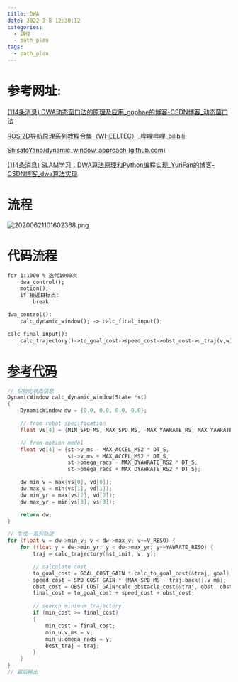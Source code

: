 ```yaml
---
title: DWA
date: 2022-3-8 12:30:12
categories:
  - 路径
  - path_plan
tags:
  - path_plan
---
```


# 参考网址:

 [(114条消息) DWA动态窗口法的原理及应用_gophae的博客-CSDN博客_动态窗口法](https://blog.csdn.net/gophae/article/details/105299926?ops_request_misc=%7B%22request%5Fid%22%3A%22164691297316780271566311%22%2C%22scm%22%3A%2220140713.130102334..%22%7D&request_id=164691297316780271566311&biz_id=0&utm_medium=distribute.pc_search_result.none-task-blog-2~all~top_positive~default-1-105299926.article_score_rank&utm_term=dwa&spm=1018.2226.3001.4187) 

 [ROS 2D导航原理系列教程合集（WHEELTEC）_哔哩哔哩_bilibili](https://www.bilibili.com/video/BV19b4y1d7Hz?p=4) 

 [ShisatoYano/dynamic_window_approach (github.com)](https://github.com/ShisatoYano/dynamic_window_approach) 

 [(114条消息) SLAM学习：DWA算法原理和Python编程实现_YuriFan的博客-CSDN博客_dwa算法实现](https://blog.csdn.net/qq_43711697/article/details/106880637?ops_request_misc=%7B%22request%5Fid%22%3A%22164698653816780265453796%22%2C%22scm%22%3A%2220140713.130102334..%22%7D&request_id=164698653816780265453796&biz_id=0&utm_medium=distribute.pc_search_result.none-task-blog-2~all~top_positive~default-1-106880637.article_score_rank&utm_term=dwa算法&spm=1018.2226.3001.4187) 

# 流程

![20200621101602368.png](https://s2.loli.net/2022/03/11/YCO1pAGnsjdcoEy.png)

# 代码流程

```txt
for 1:1000 % 迭代1000次
	dwa_control();
	motion();
	if 接近目标点:
		break

dwa_control():
	calc_dynamic_window(); -> calc_final_input();

calc_final_input():
	calc_trajectory()->to_goal_cost->speed_cost->obst_cost->u_traj(v,w)
```

# [参考代码](https://github.com/ShisatoYano/dynamic_window_approach) 

```c
// 初始化状态信息
DynamicWindow calc_dynamic_window(State *st)
{
    DynamicWindow dw = {0.0, 0.0, 0.0, 0.0};

    // from robot specification
    float vs[4] = {MIN_SPD_MS, MAX_SPD_MS, -MAX_YAWRATE_RS, MAX_YAWRATE_RS};

    // from motion model
    float vd[4] = {st->v_ms - MAX_ACCEL_MS2 * DT_S,
                   st->v_ms + MAX_ACCEL_MS2 * DT_S,
                   st->omega_rads - MAX_DYAWRATE_RS2 * DT_S,
                   st->omega_rads + MAX_DYAWRATE_RS2 * DT_S};

    dw.min_v = max(vs[0], vd[0]);
    dw.max_v = min(vs[1], vd[1]);
    dw.min_yr = max(vs[2], vd[2]);
    dw.max_yr = min(vs[3], vs[3]);

    return dw;
}
```

```c
// 生成一系列轨迹
for (float v = dw->min_v; v < dw->max_v; v+=V_RESO) {
    for (float y = dw->min_yr; y < dw->max_yr; y+=YAWRATE_RESO) {
        traj = calc_trajectory(&st_init, v, y);

        // calculate cost
        to_goal_cost = GOAL_COST_GAIN * calc_to_goal_cost(&traj, goal);
        speed_cost = SPD_COST_GAIN * (MAX_SPD_MS - traj.back().v_ms);
        obst_cost = OBST_COST_GAIN*calc_obstacle_cost(&traj, obst, obst_num);
        final_cost = to_goal_cost + speed_cost + obst_cost;

        // search minimum trajectory
        if (min_cost >= final_cost)
        {
            min_cost = final_cost;
            min_u.v_ms = v;
            min_u.omega_rads = y;
            best_traj = traj;
        }
    }
}
// 最后输出
```

